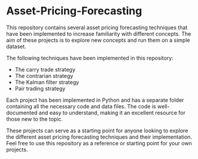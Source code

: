 # Asset-Pricing-Forecasting
This repository contains several asset pricing forecasting techniques that have been implemented to increase familiarity with different concepts. The aim of these projects is to explore new concepts and run them on a simple dataset.

The following techniques have been implemented in this repository:

- The carry trade strategy
- The contrarian strategy 
- The Kalman filter strategy
- Pair trading strategy

Each project has been implemented in Python and has a separate folder containing all the necessary code and data files. The code is well-documented and easy to understand, making it an excellent resource for those new to the topic.

These projects can serve as a starting point for anyone looking to explore the different asset pricing forecasting techniques and their implementation. Feel free to use this repository as a reference or starting point for your own projects.
